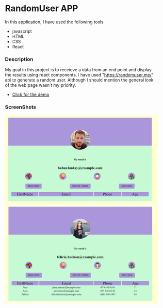 # RandomUser APP

In this application, I have used the following tools

- javascript
- HTML
- CSS
- React

### Description

My goal in this project is to receieve a data from an end point and display the results using react components. I have used "https://randomuser.me/" api to generate a random user. Although I should mention the general look of the web page wasn't my priority.

- [Click for the demo](https://kemal-byte.github.io/RandomUserAPI/)

### ScreenShots

![Alt text](/gif/img1.png)
![Alt text](/gif/img2.png)
